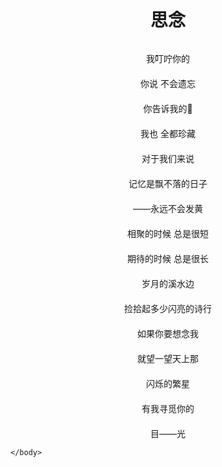 <html>
    <meta charset="utf8">
    <head>
        <title>诗歌</title>
    </head>
    <body>
    <center><pre><h1>思念<br></h1></pre></center> 
    <center>我叮咛你的<br></center>
　　 <center>你说 不会遗忘<br></center>
　　 <center>你告诉我的<br></center>
　　 <center>我也 全都珍藏<br></center>
　　 <center>对于我们来说<br></center>
　　 <center>记忆是飘不落的日子<br></center>
　　 <center>——永远不会发黄<br></center>
　　 <center>相聚的时候 总是很短<br></center>
　　 <center>期待的时候 总是很长<br></center>
　　 <center>岁月的溪水边<br></center>
　　 <center>捡拾起多少闪亮的诗行<br></center>
　　 <center>如果你要想念我<br></center>
　　 <center>就望一望天上那<br></center>
　　 <center>闪烁的繁星<br></center>
　　 <center>有我寻觅你的<br></center>
　　 <center>目——光<br></center>

    </body>
</html>